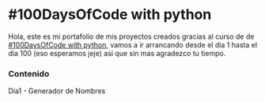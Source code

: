 # #100DaysOfCode with python

Hola, este es mi portafolio de mis proyectos creados gracias al curso de de <a href="https://www.udemy.com/course/100-days-of-code/">#100DaysOfCode with python</a>, vamos a ir arrancando desde el dia 1 hasta el dia 100 (eso esperamos jeje) asi que sin mas agradezco tu tiempo.

<h3>Contenido</h3>

Dia1 - Generador de Nombres
